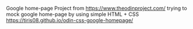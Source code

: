 Google home-page Project from https://www.theodinproject.com/ trying to mock google home-page by using simple HTML + CSS
https://tiris08.github.io/odin-css-google-homepage/
